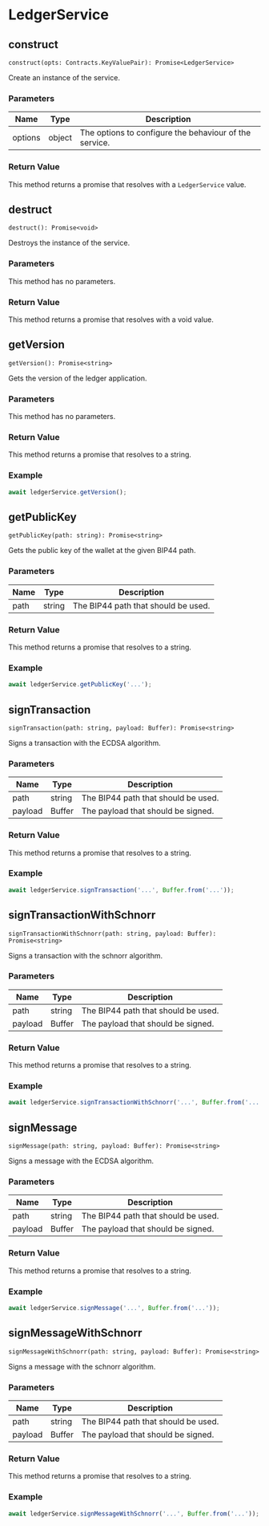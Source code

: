 # LedgerService

## construct

`construct(opts: Contracts.KeyValuePair): Promise<LedgerService>`

Create an instance of the service.

### Parameters

| Name    | Type   | Description                                            |
| ------- | ------ | ------------------------------------------------------ |
| options | object | The options to configure the behaviour of the service. |

### Return Value

This method returns a promise that resolves with a `LedgerService` value.

## destruct

`destruct(): Promise<void>`

Destroys the instance of the service.

### Parameters

This method has no parameters.

### Return Value

This method returns a promise that resolves with a void value.

## getVersion

`getVersion(): Promise<string>`

Gets the version of the ledger application.

### Parameters

This method has no parameters.

### Return Value

This method returns a promise that resolves to a string.

### Example

```ts
await ledgerService.getVersion();
```

## getPublicKey

`getPublicKey(path: string): Promise<string>`

Gets the public key of the wallet at the given BIP44 path.

### Parameters

| Name | Type   | Description                         |
| ---- | ------ | ----------------------------------- |
| path | string | The BIP44 path that should be used. |

### Return Value

This method returns a promise that resolves to a string.

### Example

```ts
await ledgerService.getPublicKey('...');
```

## signTransaction

`signTransaction(path: string, payload: Buffer): Promise<string>`

Signs a transaction with the ECDSA algorithm.

### Parameters

| Name    | Type   | Description                         |
| ------- | ------ | ----------------------------------- |
| path    | string | The BIP44 path that should be used. |
| payload | Buffer | The payload that should be signed.  |

### Return Value

This method returns a promise that resolves to a string.

### Example

```ts
await ledgerService.signTransaction('...', Buffer.from('...'));
```

## signTransactionWithSchnorr

`signTransactionWithSchnorr(path: string, payload: Buffer): Promise<string>`

Signs a transaction with the schnorr algorithm.

### Parameters

| Name    | Type   | Description                         |
| ------- | ------ | ----------------------------------- |
| path    | string | The BIP44 path that should be used. |
| payload | Buffer | The payload that should be signed.  |

### Return Value

This method returns a promise that resolves to a string.

### Example

```ts
await ledgerService.signTransactionWithSchnorr('...', Buffer.from('...'));
```

## signMessage

`signMessage(path: string, payload: Buffer): Promise<string>`

Signs a message with the ECDSA algorithm.

### Parameters

| Name    | Type   | Description                         |
| ------- | ------ | ----------------------------------- |
| path    | string | The BIP44 path that should be used. |
| payload | Buffer | The payload that should be signed.  |

### Return Value

This method returns a promise that resolves to a string.

### Example

```ts
await ledgerService.signMessage('...', Buffer.from('...'));
```

## signMessageWithSchnorr

`signMessageWithSchnorr(path: string, payload: Buffer): Promise<string>`

Signs a message with the schnorr algorithm.

### Parameters

| Name    | Type   | Description                         |
| ------- | ------ | ----------------------------------- |
| path    | string | The BIP44 path that should be used. |
| payload | Buffer | The payload that should be signed.  |

### Return Value

This method returns a promise that resolves to a string.

### Example

```ts
await ledgerService.signMessageWithSchnorr('...', Buffer.from('...'));
```
